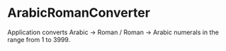 # ArabicRomanConverter
Application converts Arabic -> Roman / Roman -> Arabic numerals in the range from 1 to 3999.
